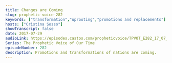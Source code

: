 ```yaml
---
title: Changes are Coming
slug: prophetic-voice-282
keywords: ["transformation","uprooting","promotions and replacements"]
hosts: ["Cristina Sosso"]
showTranscript: false
date: 2017-07-29
audioLink: https://episodes.castos.com/propheticvoice/TPVOT_E282_17_07_29-30_Changes_are_Coming.mp3
Series: The Prophetic Voice of Our Time
episodeNumber: 282
description: Promotions and transformations of nations are coming.
---
```

